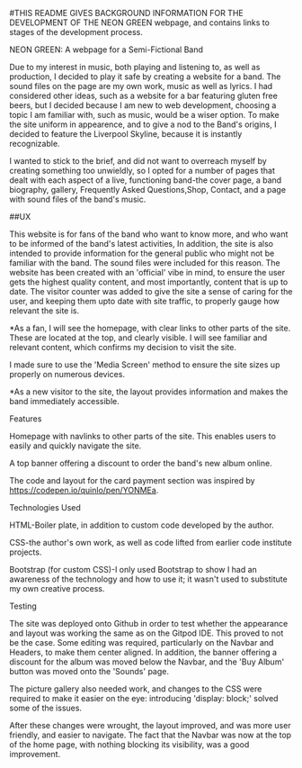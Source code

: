 #THIS README GIVES BACKGROUND INFORMATION FOR THE DEVELOPMENT OF THE NEON GREEN webpage, and contains links to stages of the development process.

NEON GREEN: A webpage for a Semi-Fictional Band

Due to my interest in music, both playing and listening to, as well as production, I decided to play it safe by creating a website for a band. The sound files on the page are my own work, music as well as lyrics. I had considered other ideas, such as a website for a bar featuring gluten free beers, but I decided because I am new to web development, choosing a topic I am familiar with, such as music, would be a wiser option. To make the site uniform in appearence, and to give a nod to the Band's origins, I decided to feature the Liverpool Skyline, because it is instantly recognizable.

I wanted to stick to the brief, and did not want to overreach myself by creating something too unwieldly, so I opted for a number of pages that dealt with each aspect of a live, functioning band-the cover page, a band biography, gallery, Frequently Asked Questions,Shop, Contact, and a page with sound files of the band's music.

##UX

This website is for fans of the band who want to know more, and who want to be informed of the band's latest activities, In addition, the site is also intended to provide information for the general public who might not be familiar with the band. The sound files were included for this reason. The website has been created with an 'official' vibe in mind, to ensure the user gets the highest quality content, and most importantly, content that is up to date. The visitor counter was added to give the site a sense of caring for the user, and keeping them upto date with site traffic, to properly gauge how relevant the site is.

*As a fan, I will see the homepage, with clear links to other parts of the site. These are located at the top, and clearly visible. I will see familiar and relevant content, which confirms my decision to visit the site.

I made sure to use the 'Media Screen' method to ensure the site sizes up properly on numerous devices.

*As a new visitor to the site, the layout provides information and makes the band immediately accessible.

Features

Homepage with navlinks to other parts of the site. This enables users to easily and quickly navigate the site.

A top banner offering a discount to order the band's new album online.

The code and layout for the card payment section was inspired by https://codepen.io/quinlo/pen/YONMEa.

Technologies Used

HTML-Boiler plate, in addition to custom code developed by the author.

CSS-the author's own work, as well as code lifted from earlier code institute projects.

Bootstrap (for custom CSS)-I only used Bootstrap to show I had an awareness of the technology and how to use it; it wasn't used to substitute my own creative process.

Testing

The site was deployed onto Github in order to test whether the appearance and layout was working the same as on the Gitpod IDE. This proved to not be the case. Some editing was required, particularly on the Navbar and Headers, to make them center aligned. In addition, the banner offering a discount for the album was moved below the Navbar, and the 'Buy Album' button was moved onto the 'Sounds' page.

The picture gallery also needed work, and changes to the CSS were required to make it easier on the eye: introducing 'display: block;' solved some of the issues.

After these changes were wrought, the layout improved, and was more user friendly, and easier to navigate. The fact that the Navbar was now at the top of the home page, with nothing blocking its visibility, was a good improvement.
